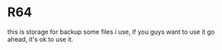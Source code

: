 # R64
this is storage for backup some files i use, if you guys want to use it go ahead, it's ok to use it.

